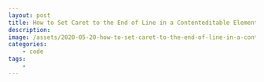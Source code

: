 ```yaml
---
layout: post
title: How to Set Caret to the End of Line in a Contenteditable Element
description:
image: /assets/2020-05-20-how-to-set-caret-to-the-end-of-line-in-a-contenteditable-element/banner.jpg
categories:
    - code
tags:
    -
---
```


